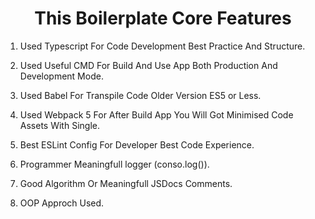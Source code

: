 <h1 align="center">This Boilerplate Core Features</h1>

1. Used Typescript For Code Development Best Practice And Structure.

2. Used Useful CMD For Build And Use App Both Production And Development Mode.

3. Used Babel For Transpile Code Older Version ES5 or Less.

4. Used Webpack 5 For After Build App You Will Got Minimised Code Assets With Single.

5. Best ESLint Config For Developer Best Code Experience.

6. Programmer Meaningfull logger (conso.log()).

7. Good Algorithm Or Meaningfull JSDocs Comments.

8. OOP Approch Used.